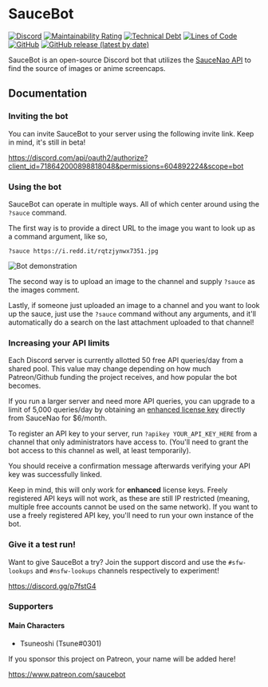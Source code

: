 # SauceBot
[![Discord](https://img.shields.io/discord/722787678546034769?label=discord&logo=discord&logoColor=ffffff&color=7389D8&labelColor=6A7EC2)](https://discord.gg/p7fstG4) [![Maintainability Rating](https://sonarcloud.io/api/project_badges/measure?project=FujiMakoto_saucebot&metric=sqale_rating)](https://sonarcloud.io/dashboard?id=FujiMakoto_saucebot) [![Technical Debt](https://sonarcloud.io/api/project_badges/measure?project=FujiMakoto_saucebot&metric=sqale_index)](https://sonarcloud.io/dashboard?id=FujiMakoto_saucebot) [![Lines of Code](https://sonarcloud.io/api/project_badges/measure?project=FujiMakoto_saucebot&metric=ncloc)](https://sonarcloud.io/dashboard?id=FujiMakoto_saucebot) [![GitHub](https://img.shields.io/github/license/FujiMakoto/saucebot)](https://github.com/FujiMakoto/saucebot/blob/master/LICENSE) [![GitHub release (latest by date)](https://img.shields.io/github/v/release/fujimakoto/saucebot)](https://github.com/FujiMakoto/saucebot/releases)

SauceBot is an open-source Discord bot that utilizes the [SauceNao API](https://saucenao.com/) to find the source of images or anime screencaps.

## Documentation
### Inviting the bot
You can invite SauceBot to your server using the following invite link. Keep in mind, it's still in beta!

https://discord.com/api/oauth2/authorize?client_id=718642000898818048&permissions=604892224&scope=bot

### Using the bot
SauceBot can operate in multiple ways. All of which center around using the `?sauce` command.

The first way is to provide a direct URL to the image you want to look up as a command argument, like so,
```
?sauce https://i.redd.it/rqtzjynwx7351.jpg
```

![Bot demonstration](https://i.imgur.com/4zbCKbc.png)

The second way is to upload an image to the channel and supply `?sauce` as the images comment.

Lastly, if someone just uploaded an image to a channel and you want to look up the sauce, just use the `?sauce` command without any arguments, and it'll automatically do a search on the last attachment uploaded to that channel!

### Increasing your API limits
Each Discord server is currently allotted 50 free API queries/day from a shared pool. This value may change depending on how much Patreon/Github funding the project receives, and how popular the bot becomes.

If you run a larger server and need more API queries, you can upgrade to a limit of 5,000 queries/day by obtaining an [enhanced license key](https://saucenao.com/user.php?page=account-upgrades) directly from SauceNao for $6/month.

To register an API key to your server, run `?apikey YOUR_API_KEY_HERE` from a channel that only administrators have access to. (You'll need to grant the bot access to this channel as well, at least temporarily).

You should receive a confirmation message afterwards verifying your API key was successfully linked.

Keep in mind, this will only work for **enhanced** license keys. Freely registered API keys will not work, as these are still IP restricted (meaning, multiple free accounts cannot be used on the same network). If you want to use a freely registered API key, you'll need to run your own instance of the bot.

### Give it a test run!
Want to give SauceBot a try? Join the support discord and use the `#sfw-lookups` and `#nsfw-lookups` channels respectively to experiment!

https://discord.gg/p7fstG4

### Supporters
#### Main Characters
* Tsuneoshi (Tsune#0301)

If you sponsor this project on Patreon, your name will be added here!

https://www.patreon.com/saucebot
